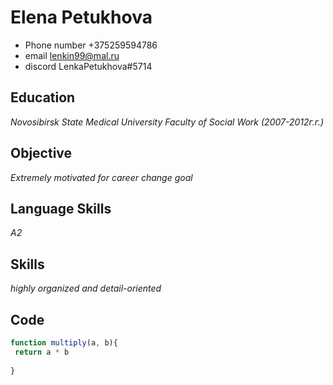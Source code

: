 # Elena Petukhova
* Phone number +375259594786
* email lenkin99@mal.ru
* discord LenkaPetukhova#5714
## **Education**
*Novosibirsk State Medical University Faculty of Social Work (2007-2012г.г.)*
## **Objective**
*Extremely motivated for career change goal*
## **Language Skills**
*A2*
## **Skills**
*highly organized and detail-oriented*
## **Code**
```javascript
function multiply(a, b){
 return a * b
 
}
```

